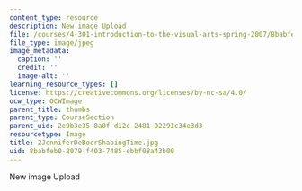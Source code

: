 ```yaml
---
content_type: resource
description: New image Upload
file: /courses/4-301-introduction-to-the-visual-arts-spring-2007/8babfeb02079f4037485ebbf08a43b00_2JenniferDeBoerShapingTime.jpg
file_type: image/jpeg
image_metadata:
  caption: ''
  credit: ''
  image-alt: ''
learning_resource_types: []
license: https://creativecommons.org/licenses/by-nc-sa/4.0/
ocw_type: OCWImage
parent_title: thumbs
parent_type: CourseSection
parent_uid: 2e9b3e35-8a0f-d12c-2481-92291c34e3d3
resourcetype: Image
title: 2JenniferDeBoerShapingTime.jpg
uid: 8babfeb0-2079-f403-7485-ebbf08a43b00
---
```

New image Upload